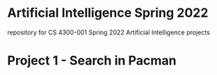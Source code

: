# Artificial Intelligence Spring 2022

repository for CS 4300-001  Spring 2022 Artificial Intelligence projects

# Project 1 - Search in Pacman
